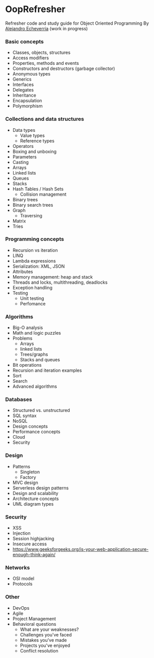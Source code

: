 # OopRefresher
Refresher code and study guide for Object Oriented Programming
By [Alejandro Echeverria](https://github.com/cuete)
(work in progress)

### Basic concepts
* Classes, objects, structures
* Access modifiers
* Properties, methods and events
* Constructors and destructors (garbage collector)
* Anonymous types
* Generics
* Interfaces
* Delegates
* Inheritance
* Encapsulation
* Polymorphism

### Collections and data structures
* Data types
    * Value types
    * Reference types
* Operators
* Boxing and unboxing
* Parameters
* Casting
* Arrays
* Linked lists
* Queues
* Stacks
* Hash Tables / Hash Sets
    * Collision management
* Binary trees
* Binary search trees
* Graph
    * Traversing
* Matrix
* Tries

### Programming concepts
* Recursion vs iteration
* LINQ
* Lambda expressions
* Serialization: XML, JSON
* Attributes
* Memory management: heap and stack
* Threads and locks, multithreading, deadlocks
* Exception handling
* Testing
    * Unit testing
    * Perfomance

### Algorithms
* Big-O analysis
* Math and logic puzzles
* Problems
    * Arrays
    * linked lists
    * Trees/graphs
    * Stacks and queues
* Bit operations
* Recursion and iteration examples
* Sort
* Search
* Advanced algorithms

### Databases
* Structured vs. unstructured
* SQL syntax
* NoSQL
* Design concepts
* Performance concepts
* Cloud
* Security

### Design
* Patterns
    * Singleton
    * Factory
* MVC design
* Serverless design patterns
* Design and scalability
* Architecture concepts
* UML diagram types

### Security
* XSS
* Injection
* Session highjacking
* Insecure access
* https://www.geeksforgeeks.org/is-your-web-application-secure-enough-think-again/

### Networks
* OSI model
* Protocols

### Other
* DevOps
* Agile
* Project Management
* Behavioral questions
    * What are your weaknesses?
    * Challenges you've faced
    * Mistakes you've made
    * Projects you've enjoyed
    * Conflict resolution